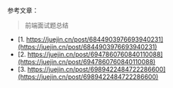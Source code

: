 
参考文章：

> 前端面试题总结
* [1. https://juejin.cn/post/6844903976693940231](https://juejin.cn/post/6844903976693940231)
* [2. https://juejin.cn/post/6947860760840110088](https://juejin.cn/post/6947860760840110088)
* [3. https://juejin.cn/post/6989422484722286600](https://juejin.cn/post/6989422484722286600)